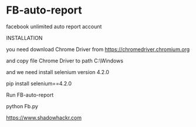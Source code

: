 # FB-auto-report
facebook unlimited auto report account

INSTALLATION

you need download Chrome Driver from https://chromedriver.chromium.org

and copy file Chrome Driver to path C:\Windows

and we need install selenium version 4.2.0

pip install selenium==4.2.0

Run FB-auto-report

python Fb.py

https://www.shadowhackr.com
